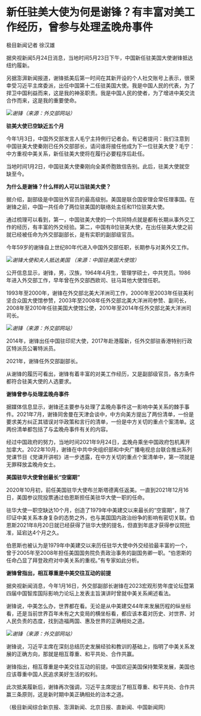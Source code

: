 # 新任驻美大使为何是谢锋？有丰富对美工作经历，曾参与处理孟晚舟事件

极目新闻记者 徐汉雄

据央视新闻5月24日消息，当地时间5月23日下午，中国新任驻美国大使谢锋抵达纽约履新。

另据澎湃新闻报道，谢锋抵美后第一时间在其新开设的个人社交账号上表示，很荣幸受习近平主席委派，出任中国第十二任驻美国大使。我是中国人民的代表，为了捍卫中国利益而来，这是我的神圣职责。我是中国人民的使者，为了增进中美交流合作而来，这是我的重要使命。

![](https://inews.gtimg.com/om_bt/OwPBQ_QdliyQ9OJMmcpksvP1oor-A1Ak3TuD5ZN_iBv1oAA/1000)_谢锋（来源：外交部网站）_

**驻美大使已空缺近五个月**

今年1月3日，中国外交部发言人毛宁主持例行记者会。有记者提问：我们注意到中国驻美大使秦刚已任外交部部长，请问谁将接任他成为下一位驻美大使？毛宁：中方重视中美关系，新任驻美大使将在履行必要程序后赴任。

当地时间1月2日，中国驻美大使秦刚向全美侨胞致信告别。此后，驻美大使就空缺至今。

**为什么是谢锋？什么样的人可以当驻美大使？**

据介绍，副部级是中国驻外官员的最高级别。美国是联合国安理会常任理事国。在谢锋之前，中国一共任命了两位驻美国的联络处主任和11位驻美大使。

通过梳理可以看到，第一，中国驻美大使的一个共同特点就是都有长期从事外交工作的经历，有丰富的外交经验。第二，中国有8位驻美大使，在出任驻美大使之前就已经被任命为外交部副部长，是有实职的副部级官员。

今年59岁的谢锋自上世纪80年代进入中国外交部任职，长期参与对美外交工作。

![](https://inews.gtimg.com/om_bt/O6w6ZuCavw_wm-4ra8xPoENrDT1MNQsRhETYRGHQseYCMAA/1000)_谢锋大使和夫人抵达美国
（来源：中国驻美国大使馆）_

公开信息显示，谢锋，男，汉族，1964年4月生，管理学硕士，中共党员。1986年进入外交部工作，早年曾在外交部西欧司、驻马耳他大使馆任职。

1993年至2000年，谢锋在外交部北美大洋洲司工作，2000年至2003年任驻美利坚合众国大使馆参赞，2003年至2008年任外交部北美大洋洲司参赞、副司长，2008年至2010年任驻美国大使馆公使，2010年至2014年任外交部北美大洋洲司司长。

![](https://inews.gtimg.com/om_bt/OUMwrN-ckflmMDabsbMR8zh1NwL1bnRUWk5bkCkoGnEtIAA/1000)_谢锋（来源：外交部网站）_

2014年，谢锋出任中国驻印尼大使，2017年赴港履新，任外交部驻香港特别行政区特派员公署特派员。

2021年，谢锋任外交部副部长。

从谢锋的履历可看出，谢锋有着丰富的对美工作经历，又是副部级官员，各方条件都符合驻美大使的人选要求。

**谢锋曾参与处理孟晚舟事件**

据媒体信息显示，谢锋还主要参与处理了孟晚舟事件这一影响中美关系的棘手事件。2021年7月，谢锋同舍曼在天津会谈中，中方向美方提出了两份清单，一份是要求美方纠正其错误对华政策和言行的清单，一份是中方关切的重点个案清单。这两份清单都包括了与孟晚舟事件有关的内容。

经过中国政府的努力，当地时间2021年9月24日，孟晚舟乘坐中国政府包机离开加拿大。2022年10月，谢锋在中共中央组织部和中央广播电视总台联合推出系列党课节目《党课开讲啦》进一步透露，在中方关切的重点个案清单中，第一项就是无罪释放孟晚舟女士。

**美国驻华大使曾创最长“空窗期”**

2020年10月初，前任美国驻华大使布兰斯塔德离任返美。一直到2021年12月16日，美国参议院投票通过伯恩斯担任美驻华大使一职的任命。

驻华大使一职空缺达10个月，创造了1979年中美建交以来最长的“空窗期”，除了印证中美关系本身复杂的态势之外，也与美国国内政治纷争的影响有密切关联。伯恩斯2021年8月20日就已经获得了驻华大使的提名，但直到年底才获得参议院批准，延宕达4个月之久。

伯恩斯也被认为是1979年中美建交以来历任驻华大使中外交经验最丰富的一个，曾于2005年至2008年担任美国国务院负责政治事务的副国务卿一职。“伯恩斯的任命凸显了拜登政府对中美关系的重视。”有专家如此分析。

**谢锋曾指出，相互尊重是中美交往互动的前提**

据央视新闻消息，今年1月16日，外交部副部长谢锋在2023宏观形势年度论坛暨第四届中国智库国际影响力论坛上发表主旨演讲时曾就中美关系阐述看法。

谢锋说，中美怎么办，世界都在看。无论是从中美建交44年来发展历程的纵坐标看，还是当前世界百年未有之大变局的横坐标看，都应该本着对历史、对世界、对人民负责的态度，找到造福两国、惠及世界的正确相处之道。

![](https://inews.gtimg.com/om_bt/OmxTsCRcZ3Tx5zDm2a-IoIrruTcTlh_etWHNGNbkP_xhwAA/1000)_谢锋（来源：外交部网站）_

谢锋说，习近平主席在深刻总结历史发展经验和教训的基础上，指明了中美关系发展的正确方向，那就是相互尊重、和平共处、合作共赢。

谢锋指出，相互尊重是中美交往互动的前提。中国欢迎美国保持繁荣发展，美国也应该尊重中国人民追求美好生活的权利。

此次抵美履新后，谢锋再次强调，习近平主席提出了相互尊重、和平共处、合作共赢三条原则，这是新时期中美正确相处的治本之道。

（极目新闻综合新京报、澎湃新闻、北京日报、直新闻、中国新闻网）

